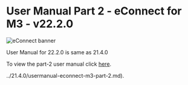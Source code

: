 #  User Manual Part 2 - eConnect for M3 - v22.2.0

![eConnect banner](../../../../images/banner-econnect-m3.jpg)

User Manual for 22.2.0 is same as 21.4.0

To view the part-2 user manual click [here](../20.3.0/usermanual-econnect-m3-part-2.md).

../21.4.0/usermanual-econnect-m3-part-2.md).
